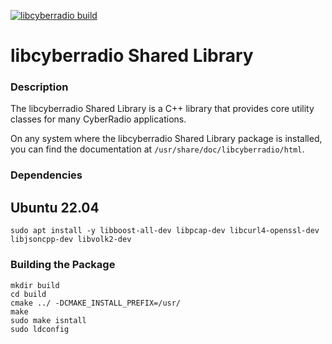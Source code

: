 [![libcyberradio build](https://github.com/CyberRadio/libcyberradio/actions/workflows/c-cpp.yml/badge.svg)](https://github.com/CyberRadio/libcyberradio/actions/workflows/c-cpp.yml)

# libcyberradio Shared Library

### Description

The libcyberradio Shared Library is a C++ library that provides core 
utility classes for many CyberRadio applications. 

On any system where the libcyberradio Shared Library package is 
installed, you can find the documentation at 
`/usr/share/doc/libcyberradio/html`.

### Dependencies

## Ubuntu 22.04

    sudo apt install -y libboost-all-dev libpcap-dev libcurl4-openssl-dev libjsoncpp-dev libvolk2-dev

### Building the Package

    mkdir build
    cd build
    cmake ../ -DCMAKE_INSTALL_PREFIX=/usr/
    make
    sudo make isntall
    sudo ldconfig


